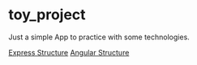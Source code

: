# toy_project
Just a simple App to practice with some technologies.

[Express Structure](http://www.terlici.com/2014/08/25/best-practices-express-structure.html)
[Angular Structure](https://scotch.io/tutorials/angularjs-best-practices-directory-structure)
